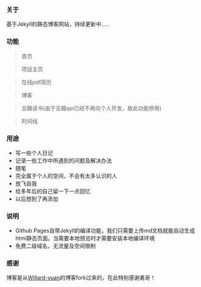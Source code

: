 ### 关于

基于Jekyll的静态博客网站，持续更新中.....

### 功能

> 首页

> 项目主页

> 在线pdf简历

> 博客

> 豆瓣读书(由于豆瓣api已经不再向个人开发，故此功能停用)

> 时间线

### 用途

- 写一些个人日记
- 记录一些工作中所遇到的问题及解决办法
- 随笔
- 完全属于个人的空间，不会有太多认识的人
- 放飞自我
- 给多年后的自己留一下一点回忆
- 以后想到了再添加

### 说明

- Github Pages自带Jekyll的编译功能，我们只需要上传md文档就能自动生成html静态页面。当需要本地预览时才需要安装本地编译环境
- 免费二级域名，无流量及空间限制

### 感谢

博客是从[Willard-yuan](https://github.com/willard-yuan/willard-yuan.github.io)的博客fork过来的，在此特别感谢勇哥！
